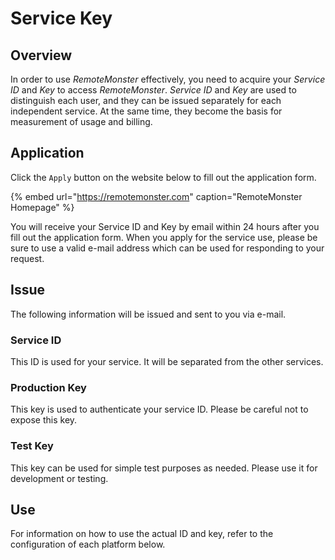 # Service Key

## Overview

In order to use _RemoteMonster_ effectively, you need to acquire your _Service ID_ and _Key_ to access _RemoteMonster_. _Service ID_ and _Key_ are used to distinguish each user, and they can be issued separately for each independent service. At the same time, they become the basis for measurement of usage and billing.

## Application

Click the `Apply` button on the website below to fill out the application form.

{% embed url="https://remotemonster.com" caption="RemoteMonster Homepage" %}

You will receive your Service ID and Key by email within 24 hours after you fill out the application form. When you apply for the service use, please be sure to use a valid e-mail address which can be used for responding to your request.

## Issue

The following information will be issued and sent to you via e-mail.

### Service ID

This ID is used for your service. It will be separated from the other services.

### Production Key

This key is used to authenticate your service ID. Please be careful not to expose this key.

### Test Key

This key can be used for simple test purposes as needed. Please use it for development or testing.

## Use

For information on how to use the actual ID and key, refer to the configuration of each platform below.

